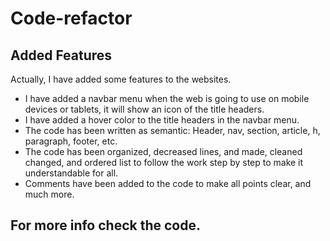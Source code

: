 # Code-refactor
## Added Features
Actually, I have added some features to the websites.
- I have added a navbar menu when the web is going to use on mobile devices or tablets,
  it will show an icon of the title headers. 
- I have added a hover color to the title headers in the navbar menu.
- The code has been written as semantic: Header, nav, section, article, h, paragraph, footer, etc.
- The code has been organized, decreased lines, and made, cleaned changed, and ordered 
  list to follow the work step by step to make it understandable for all.
- Comments have been added to the code to make all points clear, and much more.

## For more info check the code.
 
